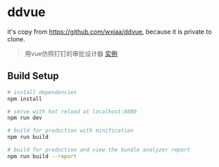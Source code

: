 # ddvue

it's copy from https://github.com/wxjaa/ddvue, because it is private to clone.

> 用vue仿照钉钉的审批设计器 [实例](https://wxjaa.github.io/dingding/)
## Build Setup

``` bash
# install dependencies
npm install

# serve with hot reload at localhost:8080
npm run dev

# build for production with minification
npm run build

# build for production and view the bundle analyzer report
npm run build --report
```
